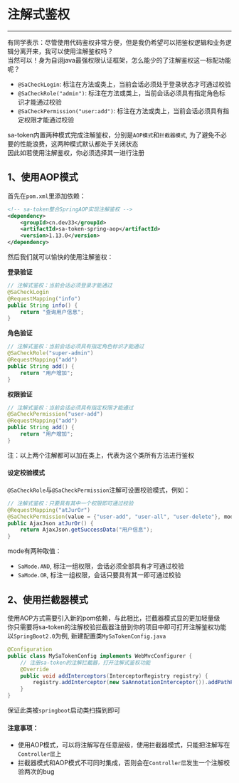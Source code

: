 # 注解式鉴权
--- 

有同学表示：尽管使用代码鉴权非常方便，但是我仍希望可以把鉴权逻辑和业务逻辑分离开来，我可以使用注解鉴权吗？<br>
当然可以！身为自诩java最强权限认证框架，怎么能少的了注解鉴权这一标配功能呢？

- `@SaCheckLogin`: 标注在方法或类上，当前会话必须处于登录状态才可通过校验
- `@SaCheckRole("admin")`: 标注在方法或类上，当前会话必须具有指定角色标识才能通过校验
- `@SaCheckPermission("user:add")`: 标注在方法或类上，当前会话必须具有指定权限才能通过校验

sa-token内置两种模式完成注解鉴权，分别是`AOP模式`和`拦截器模式`, 为了避免不必要的性能浪费，这两种模式默认都处于关闭状态 <br>
因此如若使用注解鉴权，你必须选择其一进行注册


## 1、使用AOP模式

首先在`pom.xml`里添加依赖：

``` xml 
<!-- sa-token整合SpringAOP实现注解鉴权 -->
<dependency>
	<groupId>cn.dev33</groupId>
	<artifactId>sa-token-spring-aop</artifactId>
	<version>1.13.0</version>
</dependency>
```

然后我们就可以愉快的使用注解鉴权：

**登录验证**

``` java 
// 注解式鉴权：当前会话必须登录才能通过 
@SaCheckLogin						
@RequestMapping("info")
public String info() {
	return "查询用户信息";
}
```

**角色验证**

``` java 
// 注解式鉴权：当前会话必须具有指定角色标识才能通过 
@SaCheckRole("super-admin")		
@RequestMapping("add")
public String add() {
	return "用户增加";
}
```

**权限验证**

``` java 
// 注解式鉴权：当前会话必须具有指定权限才能通过 
@SaCheckPermission("user-add")		
@RequestMapping("add")
public String add() {
	return "用户增加";
}
```

注：以上两个注解都可以加在类上，代表为这个类所有方法进行鉴权


#### 设定校验模式
`@SaCheckRole`与`@SaCheckPermission`注解可设置校验模式，例如：
``` java
// 注解式鉴权：只要具有其中一个权限即可通过校验 
@RequestMapping("atJurOr")
@SaCheckPermission(value = {"user-add", "user-all", "user-delete"}, mode = SaMode.OR)		
public AjaxJson atJurOr() {
	return AjaxJson.getSuccessData("用户信息");
}
```


mode有两种取值：
- `SaMode.AND`, 标注一组权限，会话必须全部具有才可通过校验
- `SaMode.OR`, 标注一组权限，会话只要具有其一即可通过校验



## 2、使用拦截器模式
使用AOP方式需要引入新的pom依赖，与此相比，拦截器模式显的更加轻量级  <br>
你只需要将sa-token的注解校验拦截器注册到你的项目中即可打开注解鉴权功能 <br>
以`SpringBoot2.0`为例, 新建配置类`MySaTokenConfig.java` 

``` java
@Configuration
public class MySaTokenConfig implements WebMvcConfigurer {
	// 注册sa-token的注解拦截器，打开注解式鉴权功能 
	@Override
	public void addInterceptors(InterceptorRegistry registry) {
		registry.addInterceptor(new SaAnnotationInterceptor()).addPathPatterns("/**");	
	}
}
```
保证此类被`springboot`启动类扫描到即可


#### 注意事项：
- 使用AOP模式，可以将注解写在任意层级，使用拦截器模式，只能把注解写在`Controller层`上 <br>
- 拦截器模式和AOP模式不可同时集成，否则会在`Controller层`发生一个注解校验两次的bug









